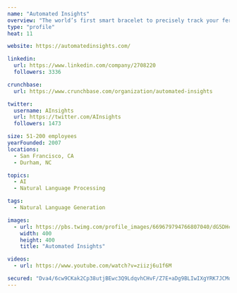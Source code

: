 ```yaml
---
name: "Automated Insights"
overview: "The world’s first smart bracelet to precisely track your fertility, pregnancy and health – all while you sleep."
type: "profile"
heat: 11

website: https://automatedinsights.com/

linkedin:
  url: https://www.linkedin.com/company/2708220
  followers: 3336

crunchbase:
  url: https://www.crunchbase.com/organization/automated-insights

twitter:
  username: AInsights
  url: https://twitter.com/AInsights
  followers: 1473

size: 51-200 employees
yearFounded: 2007
locations:
  - San Francisco, CA
  - Durham, NC

topics:
  - AI
  - Natural Language Processing

tags:
  - Natural Language Generation

images:
  - url: https://pbs.twimg.com/profile_images/669679794766807040/dG5DHc9Q_400x400.png
    width: 400
    height: 400
    title: "Automated Insights"

videos:
  - url: https://www.youtube.com/watch?v=ziizj6u1f6M

secured: "Dva4/6cw9CKak2Cp38utjBEwc3Q9LdqvhCHvF/Z7E+aDg9BLIwIXgYRK7JCMq89s7GlGde5IzP0UVxa51n7pO+pV7fUUbSvmF31AG6CzM7awFfRGHp8CTCBh1nzCO33rP5edQt/6IORqpW0TVx4J9xuDiVJ5YhwE1VfLnSifsIAWEPFQQ0loefVAIreY/+wkjdxNHLXaq/m1/YAidfJsFhJAp0NT8WtO2Nt5af31WfnJhsgmx0Nmh6FLYDUoGof60sXBci9UJY66tR40P9/GCw==;Za69aO/oVvzX586JzmNmcg=="
---
```


